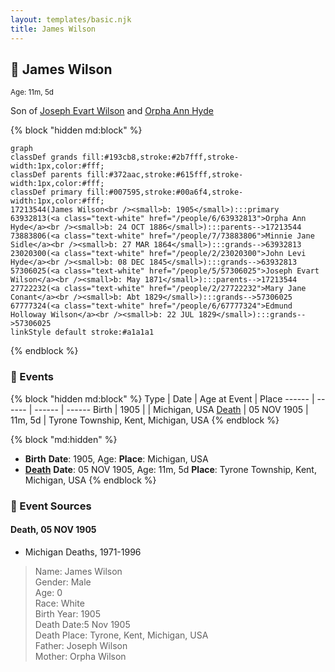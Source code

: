 ```yaml
---
layout: templates/basic.njk
title: James Wilson
---
```

## 🔵 James Wilson
<small>Age: 11m, 5d</small>

Son of [Joseph Evart Wilson](/people/5/57306025) and [Orpha Ann Hyde](/people/6/63932813)

{% block "hidden md:block" %}
```mermaid
graph
classDef grands fill:#193cb8,stroke:#2b7fff,stroke-width:1px,color:#fff;
classDef parents fill:#372aac,stroke:#615fff,stroke-width:1px,color:#fff;
classDef primary fill:#007595,stroke:#00a6f4,stroke-width:1px,color:#fff;
17213544(James Wilson<br /><small>b: 1905</small>):::primary
63932813(<a class="text-white" href="/people/6/63932813">Orpha Ann Hyde</a><br /><small>b: 24 OCT 1886</small>):::parents-->17213544
73883806(<a class="text-white" href="/people/7/73883806">Minnie Jane Sidle</a><br /><small>b: 27 MAR 1864</small>):::grands-->63932813
23020300(<a class="text-white" href="/people/2/23020300">John Levi Hyde</a><br /><small>b: 08 DEC 1845</small>):::grands-->63932813
57306025(<a class="text-white" href="/people/5/57306025">Joseph Evart Wilson</a><br /><small>b: May 1871</small>):::parents-->17213544
27722232(<a class="text-white" href="/people/2/27722232">Mary Jane Conant</a><br /><small>b: Abt 1829</small>):::grands-->57306025
67777324(<a class="text-white" href="/people/6/67777324">Edmund Holloway Wilson</a><br /><small>b: 22 JUL 1829</small>):::grands-->57306025
linkStyle default stroke:#a1a1a1
```
{% endblock %}

### 📆 Events

{% block "hidden md:block" %}
Type | Date | Age at Event | Place
------ | ------ | ------ | ------
Birth | 1905 |  | Michigan, USA
[Death](#event-event-3) | 05 NOV 1905 | 11m, 5d | Tyrone Township, Kent, Michigan, USA
{% endblock %}

{% block "md:hidden" %}
- **Birth**
**Date**: 1905, Age:
**Place**: Michigan, USA
- **[Death](#event-event-3)**
**Date**: 05 NOV 1905, Age: 11m, 5d
**Place**: Tyrone Township, Kent, Michigan, USA
{% endblock %}

### 📰 Event Sources

#### <a id="event-event-3"></a> Death, 05 NOV 1905
* Michigan Deaths, 1971-1996
>   
  > Name: James Wilson  
  > Gender: Male  
  > Age: 0  
  > Race: White  
  > Birth Year: 1905  
  > Death Date:5 Nov 1905  
  > Death Place: Tyrone, Kent, Michigan, USA  
  > Father: Joseph Wilson  
  > Mother: Orpha Wilson
